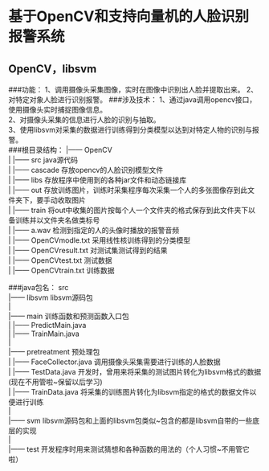 基于OpenCV和支持向量机的人脸识别报警系统
==========================================
OpenCV，libsvm
------------------------------------------
###功能：
    1、调用摄像头采集图像，实时在图像中识别出人脸并提取出来。
    2、对特定对象人脸进行识别报警。
###涉及技术：
    1、通过java调用opencv接口，使用摄像头实时捕捉图像信息。<br>
    2、对摄像头采集的信息进行人脸的识别与抽取。<br>
    3、使用libsvm对采集的数据进行训练得到分类模型以达到对特定人物的识别与报警。<br>
###根目录结构：
    |—— OpenCV<br>
    |   |—— src  java源代码<br>
    |   |—— cascade  存放opencv的人脸识别模型文件<br>
    |   |—— libs 存放程序中使用到的各种jar文件和动态链接库<br>
    |   |—— out  存放训练图片，训练时采集程序每次采集一个人的多张图像存到此文件夹下，要手动收取图片<br>
    |   |—— train  将out中收集的图片按每个人一个文件夹的格式保存到此文件夹下以备训练并以文件夹名做类标号<br>
    |   |—— a.wav  检测到指定的人的头像时播放的报警音频<br>
    |   |—— OpenCVmodle.txt  采用线性核训练得到的分类模型<br>
    |   |—— OpenCVresult.txt  对测试集测试得到的结果<br>
    |   |—— OpenCVtest.txt  测试数据<br>
    |   |—— OpenCVtrain.txt  训练数据<br>
    
###java包名：
src<br>
    |—— libsvm libsvm源码包<br>
    |<br>
    |—— main 训练函数和预测函数入口包<br>
    |   |—— PredictMain.java<br>
    |   |—— TrainMain.java<br>
    |<br>
    |—— pretreatment 预处理包<br>
    |   |—— FaceCollector.java 调用摄像头采集需要进行训练的人脸数据<br>
    |   |—— TestData.java 开发时，曾用来将采集的测试图片转化为libsvm格式的数据(现在不用管啦~保留以后学习)<br>
    |   |—— TrainData.java 将采集的训练图片转化为libsvm指定的格式的数据文件以便进行训练<br>
    |<br>
    |—— svm libsvm源码包和上面的libsvm包类似~包含的都是libsvm自带的一些底层的实现<br>
    |<br>
    |—— test 开发程序时用来测试猜想和各种函数的用法的（个人习惯~不用管它啦）<br>

